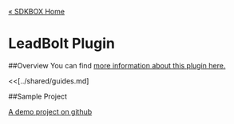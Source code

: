 [&#171; SDKBOX Home](http://sdkbox.com)

<h1>LeadBolt Plugin</h1>

##Overview
You can find [more information about this plugin here.](http://www.cocos2d-x.org/sdkbox/leadbolt)


<<[../shared/guides.md]


##Sample Project

[A demo project on github](https://github.com/sdkbox/sdkbox-leadbolt-sample)
